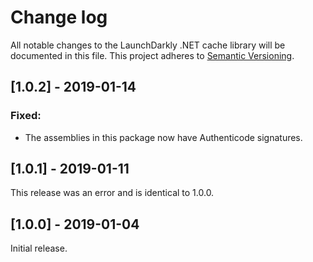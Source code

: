 # Change log

All notable changes to the LaunchDarkly .NET cache library will be documented in this file. This project adheres to [Semantic Versioning](http://semver.org).

## [1.0.2] - 2019-01-14
### Fixed:
- The assemblies in this package now have Authenticode signatures.

## [1.0.1] - 2019-01-11

This release was an error and is identical to 1.0.0.

## [1.0.0] - 2019-01-04

Initial release.
